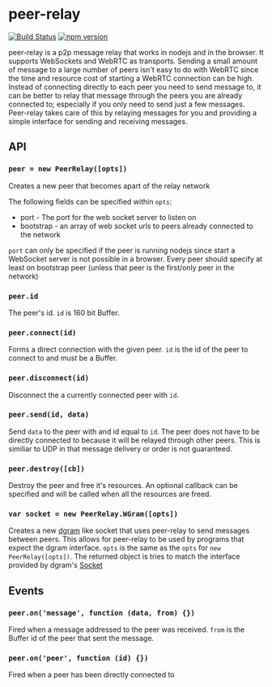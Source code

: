 # peer-relay

[![Build Status](https://travis-ci.org/xuset/peer-relay.svg?branch=master)](https://travis-ci.org/xuset/peer-relay)
[![npm version](https://badge.fury.io/js/peer-relay.svg)](https://badge.fury.io/js/peer-relay)

peer-relay is a p2p message relay that works in nodejs and in the browser. It supports WebSockets and WebRTC as transports. Sending a small amount of message to a large number of peers isn't easy to do with WebRTC since the time and resource cost of starting a WebRTC connection can be high. Instead of connecting directly to each peer you need to send message to, it can be better to relay that message through the peers you are already connected to; especially if you only need to send just a few messages. Peer-relay takes care of this by relaying messages for you and providing a simple interface for sending and receiving messages.

## API

### `peer = new PeerRelay([opts])`

Creates a new peer that becomes apart of the relay network

The following fields can be specified within `opts`:
 * port - The port for the web socket server to listen on
 * bootstrap - an array of web socket urls to peers already connected to the network

`port` can only be specified if the peer is running nodejs since start a WebSocket server is not possible in a browser. Every peer should specify at least on bootstrap peer (unless that peer is the first/only peer in the network)

### `peer.id`

The peer's id. `id` is 160 bit Buffer.

### `peer.connect(id)`

Forms a direct connection with the given peer. `id` is the id of the peer to connect to and must be a Buffer.

### `peer.disconnect(id)`

Disconnect the a currently connected peer with `id`. 

### `peer.send(id, data)`

Send `data` to the peer with and id equal to `id`. The peer does not have to be directly connected to because it will be relayed through other peers. This is similiar to UDP in that message delivery or order is not guaranteed.

### `peer.destroy([cb])`

Destroy the peer and free it's resources. An optional callback can be specified and will be called when all the resources are freed.

### `var socket = new PeerRelay.WGram([opts])`

Creates a new [dgram](https://nodejs.org/api/dgram.html) like socket that uses peer-relay to send messages between peers. This allows for peer-relay to be used by programs that expect the dgram interface. `opts` is the same as the `opts` for `new PeerRelay([opts])`. The returned object is tries to match the interface provided by dgram's [Socket](https://nodejs.org/api/dgram.html#dgram_class_dgram_socket)

## Events

### `peer.on('message', function (data, from) {})`

Fired when a message addressed to the peer was received. `from` is the Buffer id of the peer that sent the message.

### `peer.on('peer', function (id) {})`

Fired when a peer has been directly connected to
